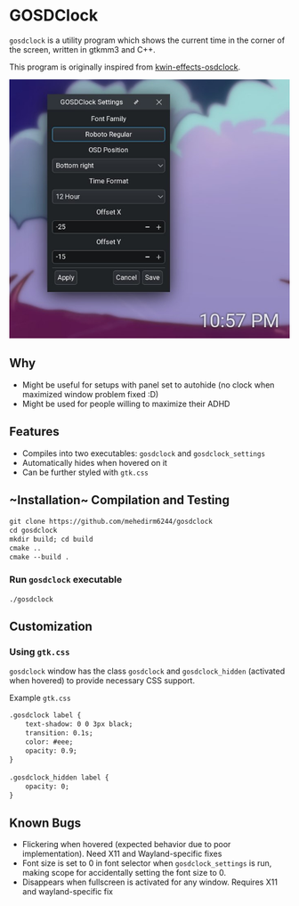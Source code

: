 # GOSDClock
`gosdclock` is a utility program which shows the current time in the corner of the screen, written in gtkmm3 and C++.

This program is originally inspired from [kwin-effects-osdclock](https://store.kde.org/p/1253662).

![Preview](assets/image.jpg)

## Why
- Might be useful for setups with panel set to autohide (no clock when maximized window problem fixed :D)
- Might be used for people willing to maximize their ADHD

## Features
- Compiles into two executables: `gosdclock` and `gosdclock_settings`
- Automatically hides when hovered on it
- Can be further styled with `gtk.css`

## ~Installation~ Compilation and Testing
```
git clone https://github.com/mehedirm6244/gosdclock
cd gosdclock
mkdir build; cd build
cmake ..
cmake --build .
```

### Run `gosdclock` executable
```
./gosdclock
```


## Customization
### Using `gtk.css`
`gosdclock` window has the class `gosdclock` and `gosdclock_hidden` (activated when hovered) to provide necessary CSS support.

Example `gtk.css`
```
.gosdclock label {
	text-shadow: 0 0 3px black;
	transition: 0.1s;
	color: #eee;
	opacity: 0.9;
}

.gosdclock_hidden label {
	opacity: 0;
}
```

## Known Bugs
- Flickering when hovered (expected behavior due to poor implementation). Need X11 and Wayland-specific fixes
- Font size is set to 0 in font selector when `gosdclock_settings` is run, making scope for accidentally setting the font size to 0.
- Disappears when fullscreen is activated for any window. Requires X11 and wayland-specific fix
